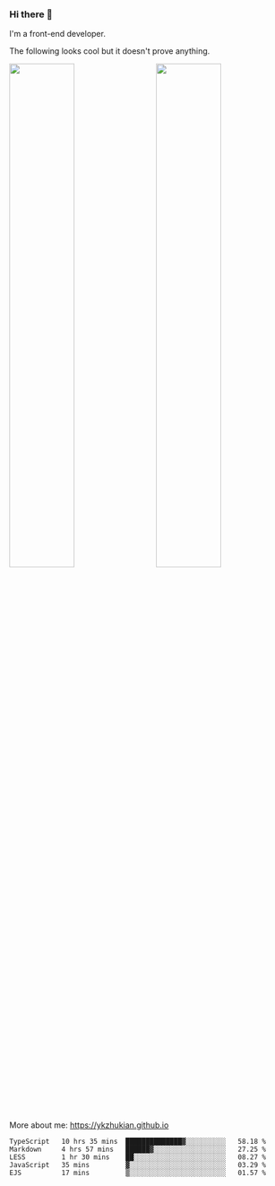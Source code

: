 ### Hi there 👋

I'm a front-end developer.

The following looks cool but it doesn't prove anything.

[<img align="right" width="48%" src="https://github-readme-stats.vercel.app/api?username=ykzhukian&show_icons=true&theme=dracula">](https://github.com/anuraghazra/github-readme-stats)

[<img width="48%" src="https://github-readme-stats.vercel.app/api/top-langs/?username=ykzhukian&layout=compact&theme=dracula">](https://github.com/anuraghazra/github-readme-stats)

More about me: 
https://ykzhukian.github.io

<!--START_SECTION:waka-->
```text
TypeScript   10 hrs 35 mins  ██████████████▓░░░░░░░░░░   58.18 % 
Markdown     4 hrs 57 mins   ██████▓░░░░░░░░░░░░░░░░░░   27.25 % 
LESS         1 hr 30 mins    ██░░░░░░░░░░░░░░░░░░░░░░░   08.27 % 
JavaScript   35 mins         ▓░░░░░░░░░░░░░░░░░░░░░░░░   03.29 % 
EJS          17 mins         ▒░░░░░░░░░░░░░░░░░░░░░░░░   01.57 % 
```
<!--END_SECTION:waka-->
